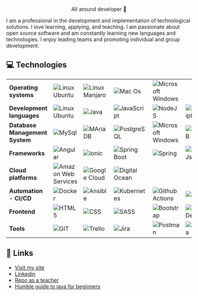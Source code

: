 <p align="center">All around developer 💪</p>

I am a professional in the development and implementation of technological solutions. I love learning, applying, and teaching. I am passionate about open source software and am constantly learning new languages and technologies. I enjoy leading teams and promoting individual and group development.

## 💻 Technologies

<table>
    <tr>
        <td><strong>Operating systems</strong></td>
        <td>
            <img src="https://img.shields.io/badge/LINUX-Ubuntu-E75D2F?style=for-the-badge&logo=Ubuntu" alt="Linux Ubuntu" />
        </td>
        <td>
            <img src="https://img.shields.io/badge/LINUX-Manjaro-rgb(53%2C191%2C164)?style=for-the-badge&logo=Manjaro" alt="Linux Manjaro" />
        </td>
        <td>
            <img src="https://img.shields.io/badge/APPLE-Mac%20OS-white?style=for-the-badge&logo=Apple&logoColor=white" alt="Mac Os" />
        </td>
        <td>
            <img src="https://img.shields.io/badge/MICROSOFT-Windows-blue?style=for-the-badge&logo=Windows" alt="Microsoft Windows" />
        </td>
    <tr>
    <tr>
        <td><strong>Development languages</strong></td>
        <td>
            <img src="https://img.shields.io/badge/BASH-rgb(78%2C%20170%2C%2037)?style=for-the-badge&logo=gnubash&logoColor=white" alt="Linux Ubuntu" />       
        </td>
        <td>
            <img src="https://img.shields.io/badge/Java-ec2025?style=for-the-badge&logo=java&logoColor=white" alt="Java" />
        </td>
        <td>
            <img src="https://img.shields.io/badge/JavaScript-F7DF1E?style=for-the-badge&logo=javascript&logoColor=black" alt="JavaScript" />
        </td>
        <td>
            <img src="https://img.shields.io/badge/nodejs-5FA04E?style=for-the-badge&logo=nodedotjs&logoColor=white" alt="NodeJS" />
        </td>
        <td>
            <img src="https://img.shields.io/badge/typescript-2F74C0?style=for-the-badge&logo=typescript&logoColor=white" alt="TypeScript" />
        </td>
        <td>
            <img src="https://img.shields.io/badge/php-7377AD?style=for-the-badge&logo=php&logoColor=white" alt="PHP" />
        </td>
        <td>
            <img src="https://img.shields.io/badge/python-356EA1?style=for-the-badge&logo=python&logoColor=white" alt="Python" />
        </td>
    </tr>
    <tr>
        <td><strong>Database Management System</strong></td>
        <td>
            <img src="https://img.shields.io/badge/MYSQL-4479A1?style=for-the-badge&logo=mysql&logoColor=white" alt="MySql" />
        </td>
        <td>
            <img src="https://img.shields.io/badge/maria db-003545?style=for-the-badge&logo=mariadb&logoColor=white" alt="MAriaDB" />
        </td>
        <td>
            <img src="https://img.shields.io/badge/postgresql-4169E1?style=for-the-badge&logo=postgresql&logoColor=white" alt="PostgreSQL" />
        </td>
        <td>
            <img src="https://img.shields.io/badge/Sql Server-blue?style=for-the-badge&logo=Windows" alt="Microsoft Windows" />
        </td>
        <td>
            <img src="https://img.shields.io/badge/mongodb-47A248?style=for-the-badge&logo=mongodb&logoColor=white" alt="MongoDB" />
        </td>
        <td>
            <img src="https://img.shields.io/badge/redis-FF4438?style=for-the-badge&logo=redis&logoColor=white" alt="Redis" />
        </td>
    </tr>
    <tr>
        <td><strong>Frameworks</strong></td>
        <td>
            <img src="https://img.shields.io/badge/angular-DD0031?style=for-the-badge&logo=angular&logoColor=white" alt="Angular" />
        </td>
        <td>
            <img src="https://img.shields.io/badge/ionic-3880FF?style=for-the-badge&logo=ionic&logoColor=white" alt="Ionic" />
        </td>
        <td>
            <img src="https://img.shields.io/badge/spring boot-6DB33F?style=for-the-badge&logo=springboot&logoColor=white" alt="Spring Boot" />
        </td>
        <td>
            <img src="https://img.shields.io/badge/Spring-6DB33F?style=for-the-badge&logo=spring&logoColor=white" alt="Spring" />
        </td>
        <td>
            <img src="https://img.shields.io/badge/express-000000?style=for-the-badge&logo=express&logoColor=white" alt="ExpressJs" />
        </td>
        <td>
            <img src="https://img.shields.io/badge/next js-000000?style=for-the-badge&logo=nextdotjs&logoColor=white" alt="NextJs" />
        </td>
        <td>
            <img src="https://img.shields.io/badge/laravel-FF2D20?style=for-the-badge&logo=laravel&logoColor=white" alt="PHP Laravel" />
        </td>
        <td>
            <img src="https://img.shields.io/badge/phalcon-61aa81?style=for-the-badge&logo=falcon&logoColor=white" alt="PHP Phalcon" />
        </td>
        <td>
            <img src="https://img.shields.io/badge/codeigniter-EF4223?style=for-the-badge&logo=codeigniter&logoColor=white" alt="PHP CodeIgniter" />
        </td>
    </tr>
    <tr>
        <td><strong>Cloud platforms</strong></td>
        <td>
            <img src="https://img.shields.io/badge/Amazon Web Services-FF9C08?style=for-the-badge&logo=aws&logoColor=white" alt="Amazon Web Services" />
        </td>
        <td>
            <img src="https://img.shields.io/badge/google cloud-488AF5?style=for-the-badge&logo=googlecloud&logoColor=white" alt="Google Cloud" />
        </td>
        <td>
            <img src="https://img.shields.io/badge/digital ocean-0080FF?style=for-the-badge&logo=digitalocean&logoColor=white" alt="Digital Ocean" />
        </td>
    </tr>
    <tr>
        <td><strong>Automation - CI/CD</strong></td>
        <td>
            <img src="https://img.shields.io/badge/Docker-2496ED?style=for-the-badge&logo=docker&logoColor=white" alt="Docker" />
        </td>
        <td>
            <img src="https://img.shields.io/badge/ANSIBLE-EE0000?style=for-the-badge&logo=Ansible&logoColor=white" alt="Ansible" />  
        </td>
        <td>
            <img src="https://img.shields.io/badge/KUBERNETES-326CE5?style=for-the-badge&logo=kubernetes&logoColor=white" alt="Kubernetes" />  
        </td>
        <td>
            <img src="https://img.shields.io/badge/github actions-2088FF?style=for-the-badge&logo=githubactions&logoColor=white" alt="Github Actions" />  
        </td>
        <td>
            <img src="https://img.shields.io/badge/jenkins-D24939?style=for-the-badge&logo=jenkins&logoColor=white" alt="Jenkins" />  
        </td>
        <td>
            <img src="https://img.shields.io/badge/teamcity-000000?style=for-the-badge&logo=teamcity&logoColor=white" alt="Team City" />  
        </td>
    </tr>
    <tr>
        <td><strong>Frontend</strong></td>
        <td>
            <img src="https://img.shields.io/badge/HTML5-E34F26?style=for-the-badge&logo=html5&logoColor=white" alt="HTML5" />
        </td>
        <td>
            <img src="https://img.shields.io/badge/CSS-663399?style=for-the-badge&logo=css&logoColor=white" alt="CSS" />
        </td>
        <td>
            <img src="https://img.shields.io/badge/sass-CC6699?style=for-the-badge&logo=sass&logoColor=white" alt="SASS" />
        </td>
        <td>
            <img src="https://img.shields.io/badge/bootstrap-7952B3?style=for-the-badge&logo=bootstrap&logoColor=white" alt="Bootstrap" />
        </td>
        <td>
            <img src="https://img.shields.io/badge/Material Design-6750A4?style=for-the-badge&logo=materialdesign&logoColor=white" alt="Material Design" />
        </td>
        <td>
            <img src="https://img.shields.io/badge/JQuery-0769AD?style=for-the-badge&logo=jquery&logoColor=white" alt="Jquery" />
        </td>
        <td>
            <img src="https://img.shields.io/badge/markdown-000000?style=for-the-badge&logo=markdown&logoColor=white" alt="Markdown" />
        </td>
        <td>
            <img src="https://img.shields.io/badge/xml-005FAD?style=for-the-badge&logo=xml&logoColor=white" alt="XML" />
        </td>
    </tr>
    <tr>
        <td><strong>Tools</strong></td>
        <td>
            <img src="https://img.shields.io/badge/git-F05032?style=for-the-badge&logo=git&logoColor=white" alt="GIT" />
        </td>
        <td>
            <img src="https://img.shields.io/badge/trello-0052CC?style=for-the-badge&logo=trello&logoColor=white" alt="Trello" />
        </td>
        <td>
            <img src="https://img.shields.io/badge/jira-0052CC?style=for-the-badge&logo=jira&logoColor=white" alt="Jira" />
        </td>
        <td>
            <img src="https://img.shields.io/badge/postman-FF6C37?style=for-the-badge&logo=postman&logoColor=white" alt="Postman" />
        </td>
        <td>
            <img src="https://img.shields.io/badge/insomnia-4000BF?style=for-the-badge&logo=insomnia&logoColor=white" alt="Insomnia" />
        </td>
        <td>
            <img src="https://img.shields.io/badge/nagios-white?style=for-the-badge&logo=nagios&logoColor=white" alt="Nagios" />
        </td>
    </tr>
</table>

## 🔗 Links

- [Visit my site](https://www.germg.com.ar)
- [Linkedin](https://www.linkedin.com/in/germg/)
- [Repo as a teacher](https://github.com/gemazza)
- [Humble guide to java for beginners](https://javaprincipiantes.github.io/)
